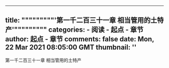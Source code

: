 
---
title: """""""""'第一千二百三十一章 相当管用的土特产'"""""""""
categories: 
    - 阅读
    - 起点 - 章节
author: 起点 - 章节
comments: false
date: Mon, 22 Mar 2021 08:05:00 GMT
thumbnail: ''
---

<div>   
第一千二百三十一章 相当管用的土特产  
</div>
            